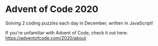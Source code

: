 # Advent of Code 2020

Solving 2 coding puzzles each day in December, written in JavaScript!

If you're unfamiliar with Advent of Code, check it out here: https://adventofcode.com/2020/about
